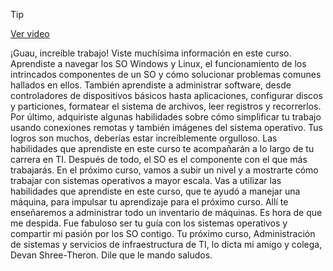 > [!TIP]  
> [Ver video](https://youtu.be/cQ08MdFW0zY)

¡Guau, increíble trabajo!
Viste muchísima información en este curso. Aprendiste a navegar
los SO Windows y Linux, el funcionamiento
de los intrincados componentes de un SO y cómo solucionar problemas comunes
hallados en ellos. También aprendiste a administrar software,
desde controladores de dispositivos básicos hasta aplicaciones, configurar discos y particiones, formatear el sistema de archivos,
leer registros y recorrerlos. Por último, adquiriste algunas habilidades
sobre cómo simplificar tu trabajo usando conexiones remotas
y también imágenes del sistema operativo. Tus logros son muchos,
deberías estar increíblemente orgulloso. Las habilidades que aprendiste en este curso
te acompañarán a lo largo de tu carrera en TI. Después de todo, el SO es el componente
con el que más trabajarás. En el próximo curso,
vamos a subir un nivel y a mostrarte cómo trabajar con sistemas operativos
a mayor escala. Vas a utilizar las habilidades que aprendiste
en este curso, que te ayudó a manejar una máquina, para impulsar tu aprendizaje
para el próximo curso. Allí te enseñaremos a administrar
todo un inventario de máquinas. Es hora de que me despida. Fue fabuloso ser tu guía
con los sistemas operativos y compartir mi pasión por los SO contigo. Tu próximo curso, Administración de sistemas y servicios de infraestructura de TI,
lo dicta mi amigo y colega, Devan Shree-Theron. Dile que le mando saludos.